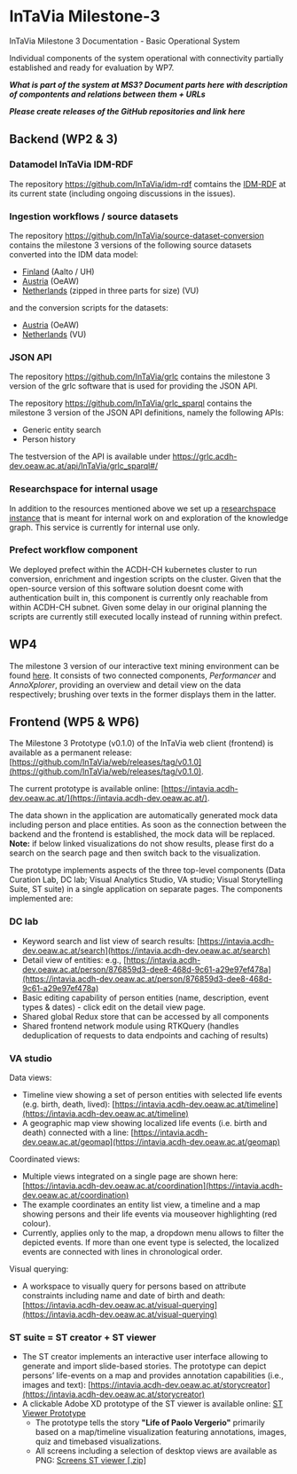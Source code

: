 # InTaVia Milestone-3

InTaVia Milestone 3 Documentation - Basic Operational System 

Individual components of the system operational with connectivity partially established and ready for evaluation by WP7.

**_What is part of the system at MS3? Document parts here with description of compontents and relations between them + URLs_**

**_Please create releases of the GitHub repositories and link here_**

## Backend (WP2 & 3)

### Datamodel InTaVia IDM-RDF

The repository https://github.com/InTaVia/idm-rdf comtains the [IDM-RDF](https://raw.githubusercontent.com/InTaVia/idm-rdf/main/idm-OWL/intavia_idm1.owl) at its current state (including ongoing discussions in the issues).

### Ingestion workflows / source datasets

The repository https://github.com/InTaVia/source-dataset-conversion contains the milestone 3 versions of the following source datasets converted into the IDM data model:

- [Finland](https://raw.githubusercontent.com/InTaVia/source-dataset-conversion/main/BS_dataset/bs2intavia.ttl) (Aalto / UH)
- [Austria](https://raw.githubusercontent.com/InTaVia/source-dataset-conversion/main/APIS_dataset/apisdata_18-04-2022_edited.ttl) (OeAW)
- [Netherlands](https://raw.githubusercontent.com/InTaVia/source-dataset-conversion/main/intavia_biographynet/data/rdf/) (zipped in three parts for size) (VU)

and the conversion scripts for the datasets:

- [Austria](https://github.com/InTaVia/source-dataset-conversion/tree/main/APIS_dataset) (OeAW)
- [Netherlands](https://github.com/InTaVia/source-dataset-conversion/tree/main/intavia_biographynet) (VU)

### JSON API

The repository https://github.com/InTaVia/grlc contains the milestone 3 version of the grlc software that is used for providing the JSON API.

The repository https://github.com/InTaVia/grlc_sparql contains the milestone 3 version of the JSON API definitions, namely the following APIs:

* Generic entity search
* Person history

The testversion of the API is available under https://grlc.acdh-dev.oeaw.ac.at/api/InTaVia/grlc_sparql#/


### Researchspace for internal usage

In addition to the resources mentioned above we set up a [researchspace instance](https://mp-playground.acdh-dev.oeaw.ac.at/) that is meant for internal work on and exploration of the knowledge graph. This service is currently for internal use only.

### Prefect workflow component

We deployed prefect within the ACDH-CH kubernetes cluster to run conversion, enrichment and ingestion scripts on the cluster. Given that the open-source version of this software solution doesnt come with authentication built in, this component is currently only reachable from within ACDH-CH subnet. Given some delay in our original planning the scripts are currently still executed locally instead of running within prefect. 


## WP4

The milestone 3 version of our interactive text mining environment can be found [here](https://github.com/InTaVia/Performancer_AnnoXplorer/releases/tag/v1.0.0). It consists of two connected components, *Performancer* and *AnnoXplorer*, providing an overview and detail view on the data respectively; brushing over texts in the former displays them in the latter. 


## Frontend (WP5 & WP6)

The Milestone 3 Prototype (v0.1.0) of the InTaVia web client (frontend) is available as a permanent release: [https://github.com/InTaVia/web/releases/tag/v0.1.0](https://github.com/InTaVia/web/releases/tag/v0.1.0).

The current prototype is available online: [https://intavia.acdh-dev.oeaw.ac.at/](https://intavia.acdh-dev.oeaw.ac.at/).

The data shown in the application are automatically generated mock data including person and place entities. As soon as the connection between the backend and the frontend is established, the mock data will be replaced. **Note:** if below linked visualizations do not show results, please first do a search on the search page and then switch back to the visualization.

The prototype implements aspects of the three top-level components (Data Curation Lab, DC lab; Visual Analytics Studio, VA studio; Visual Storytelling Suite, ST suite) in a single application on separate pages. The components implemented are:

### DC lab

- Keyword search and list view of search results: [https://intavia.acdh-dev.oeaw.ac.at/search](https://intavia.acdh-dev.oeaw.ac.at/search)
- Detail view of entities: e.g., [https://intavia.acdh-dev.oeaw.ac.at/person/876859d3-dee8-468d-9c61-a29e97ef478a](https://intavia.acdh-dev.oeaw.ac.at/person/876859d3-dee8-468d-9c61-a29e97ef478a)
- Basic editing capability of person entities (name, description, event types & dates) - click edit on the detail view page.
- Shared global Redux store that can be accessed by all components 
- Shared frontend network module using RTKQuery (handles deduplication of requests to data endpoints and caching of results)

### VA studio

Data views:
- Timeline view showing a set of person entities with selected life events (e.g. birth, death, lived): [https://intavia.acdh-dev.oeaw.ac.at/timeline](https://intavia.acdh-dev.oeaw.ac.at/timeline)
- A geographic map view showing localized life events (i.e. birth and death) connected with a line: [https://intavia.acdh-dev.oeaw.ac.at/geomap](https://intavia.acdh-dev.oeaw.ac.at/geomap)

Coordinated views:
- Multiple views integrated on a single page are shown here: [https://intavia.acdh-dev.oeaw.ac.at/coordination](https://intavia.acdh-dev.oeaw.ac.at/coordination)
- The example coordinates an entity list view, a timeline and a map showing persons and their life events via mouseover highlighting (red colour).
- Currently, applies only to the map, a dropdown menu allows to filter the depicted events. If more than one event type is selected, the localized events are connected with lines in chronological order.

Visual querying:
- A workspace to visually query for persons based on attribute constraints including name and date of birth and death: [https://intavia.acdh-dev.oeaw.ac.at/visual-querying](https://intavia.acdh-dev.oeaw.ac.at/visual-querying)

### ST suite = ST creator + ST viewer

- The ST creator implements an interactive user interface allowing to generate and import slide-based stories. The prototype can depict persons’ life-events on a map and provides annotation capabilities (i.e., images and text): [https://intavia.acdh-dev.oeaw.ac.at/storycreator](https://intavia.acdh-dev.oeaw.ac.at/storycreator)
 - A clickable Adobe XD prototype of the ST viewer is available online: [ST Viewer Prototype](https://xd.adobe.com/view/b3de8bf3-1e43-434a-b06f-a99939eb2e6e-e68d)
    - The prototype tells the story **"Life of Paolo Vergerio"** primarily based on a map/timeline visualization featuring annotations, images, quiz and timebased visualizations. 
    - All screens including a selection of desktop views are available as PNG: [Screens ST viewer [.zip]](https://www.dropbox.com/sh/nvn626iro0yz1g7/AAD8mhhJHn79GT3mC-C-VNxaa?dl=1)
    
